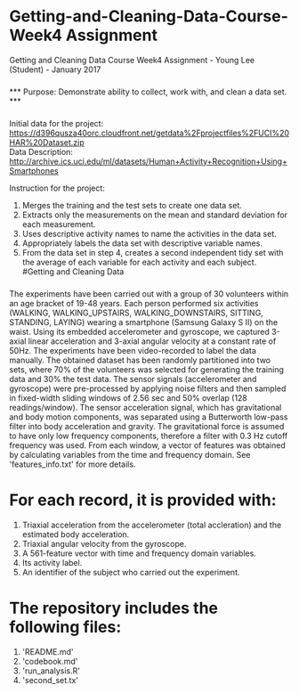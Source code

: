 # Getting-and-Cleaning-Data-Course-Week4 Assignment
Getting and Cleaning Data Course Week4 Assignment - Young Lee (Student) - January 2017
###
*** Purpose:  Demonstrate ability to collect, work with, and clean a data set. ***   
###
Initial data for the project:  
https://d396qusza40orc.cloudfront.net/getdata%2Fprojectfiles%2FUCI%20HAR%20Dataset.zip   
Data Description:  
http://archive.ics.uci.edu/ml/datasets/Human+Activity+Recognition+Using+Smartphones  

Instruction for the project:  
1. Merges the training and the test sets to create one data set.  
2. Extracts only the measurements on the mean and standard deviation for each measurement.  
3. Uses descriptive activity names to name the activities in the data set.  
4. Appropriately labels the data set with descriptive variable names.  
5. From the data set in step 4, creates a second independent tidy set with the average of each variable for each activity and each subject.  
#Getting and Cleaning Data
###
The experiments have been carried out with a group of 30 volunteers within an age bracket of 19-48 years. Each person performed six activities (WALKING, WALKING_UPSTAIRS, WALKING_DOWNSTAIRS, SITTING, STANDING, LAYING) wearing a smartphone (Samsung Galaxy S II) on the waist. Using its embedded accelerometer and gyroscope, we captured 3-axial linear acceleration and 3-axial angular velocity at a constant rate of 50Hz. The experiments have been video-recorded to label the data manually. The obtained dataset has been randomly partitioned into two sets, where 70% of the volunteers was selected for generating the training data and 30% the test data. 
The sensor signals (accelerometer and gyroscope) were pre-processed by applying noise filters and then sampled in fixed-width sliding windows of 2.56 sec and 50% overlap (128 readings/window). The sensor acceleration signal, which has gravitational and body motion components, was separated using a Butterworth low-pass filter into body acceleration and gravity. The gravitational force is assumed to have only low frequency components, therefore a filter with 0.3 Hz cutoff frequency was used. From each window, a vector of features was obtained by calculating variables from the time and frequency domain. See 'features_info.txt' for more details. 
###
# For each record, it is provided with:
1. Triaxial acceleration from the accelerometer (total accleration) and the estimated body acceleration.
2. Triaxial angular velocity from the gyroscope.
3. A 561-feature vector with time and frequency domain variables.
4. Its activity label.
5. An identifier of the subject who carried out the experiment.

# The repository includes the following files:
1. 'README.md'
2. 'codebook.md'
3. 'run_analysis.R'
4. 'second_set.tx'

